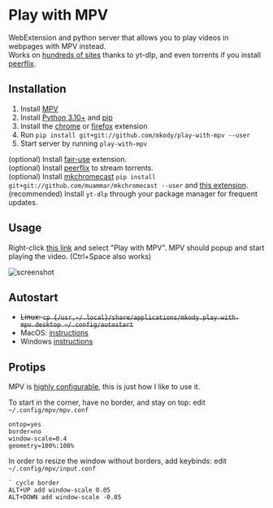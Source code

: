 # Play with MPV
WebExtension and python server that allows you to play videos in webpages with MPV instead.  
Works on [hundreds of sites](https://github.com/yt-dlp/yt-dlp/blob/master/supportedsites.md) thanks to yt-dlp,
and even torrents if you install [peerflix](https://github.com/mafintosh/peerflix).

## Installation
1. Install [MPV](https://mpv.io/installation/)
2. Install [Python 3.10+](https://www.python.org/downloads/) and [pip](https://pip.pypa.io/en/stable/installing/)
3. Install the [chrome](https://chrome.google.com/webstore/detail/play-with-mpv/hahklcmnfgffdlchjigehabfbiigleji) or [firefox](https://addons.mozilla.org/firefox/addon/play-with-mpv/) extension
4. Run `pip install git+git://github.com/mkody/play-with-mpv --user`
5. Start server by running `play-with-mpv`

(optional) Install [fair-use](https://chrome.google.com/webstore/detail/fair-use-download/fhokdginneihphnneihijgbhbdoehjaj) extension.  
(optional) Install [peerflix](https://github.com/mafintosh/peerflix) to stream torrents.  
(optional) Install [mkchromecast](http://mkchromecast.com/) `pip install git+git://github.com/muammar/mkchromecast --user`
and [this extension](https://chrome.google.com/webstore/detail/edeepcccaejnnodlpmcoackkdgaijakg).  
(recommended) Install `yt-dlp` through your package manager for frequent updates.  

## Usage
Right-click [this link](https://www.youtube.com/watch?v=dQw4w9WgXcQ) and select "Play with MPV".
MPV should popup and start playing the video. (Ctrl+Space also works)

![screenshot](https://github.com/mkody/play-with-mpv/raw/master/screenshot.png)

## Autostart
- ~~Linux: `cp {/usr,~/.local}/share/applications/mkody.play-with-mpv.desktop ~/.config/autostart`~~
- MacOS: [instructions](https://stackoverflow.com/questions/29338066/mac-osx-execute-a-python-script-at-startup)
- Windows [instructions](https://stackoverflow.com/questions/4438020/how-to-start-a-python-file-while-windows-starts)

## Protips
MPV is [highly configurable](https://mpv.io/manual/stable/), this is just how I like to use it.

To start in the corner, have no border, and stay on top: edit `~/.config/mpv/mpv.conf`
```
ontop=yes
border=no
window-scale=0.4
geometry=100%:100%
```

In order to resize the window without borders, add keybinds: edit `~/.config/mpv/input.conf`
```
` cycle border
ALT+UP add window-scale 0.05
ALT+DOWN add window-scale -0.05
```
